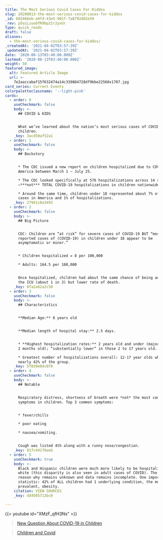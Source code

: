 ```yaml
---
title: The Most Serious Covid Cases For Kiddos
slug: 20200813-the-most-serious-covid-cases-for-kiddos
_id: 602466eb-a9fd-43e5-901f-7a8792d02e59
_rev: p5oiLzuoOfR9bp21r2yxUr
type: quick_reads
draft: false
aliases:
  - the-most-serious-covid-cases-for-kiddos/
_createdAt: '2021-04-02T03:57:39Z'
_updatedAt: '2021-04-02T03:57:39Z'
date: '2020-08-13T03:40:00.000Z'
lastmod: '2020-08-13T03:40:00.000Z'
weight: 50
featured_image:
  alt: Featured Article Image
  url: >-
    7e2aaccabaf15f632474a14c339884728df9bbe22560x1707.jpg
card_series: Current Events
colorpaletteclassname: '--light-pink'
cards:
  - order: 0
    useCheckmark: false
    body: >-
      ## COVID & KIDS


      What we’ve learned about the nation’s most serious cases of COVID-19 in
      children.
    _key: 3acd50af52a1
  - order: 1
    useCheckmark: false
    body: >-
      ## Backstory


      * The CDC issued a new report on children hospitalized due to COVID-19 in
      America between March 1 – July 25.

      * The CDC looked specifically at 576 hospitalizations across 14 states
      –***not*** TOTAL COVID-19 hospitalizations in children nationwide.

      * Around the same time, children under 18 represented about 7% of COVID-19
      cases in America and 1% of hospitalizations.
    _key: 27941c8a3493
  - order: 2
    useCheckmark: false
    body: >-
      ## Big Picture


      CDC: Children are “at risk” for severe cases of COVID-19 BUT “most
      reported cases of (COVID-19) in children under 18 appear to be
      asymptomatic or minor.”


      * Children hospitalized = 8 per 100,000

      * Adults: 164.5 per 100,000


      Once hospitalized, children had about the same chance of being admitted to
      the ICU (about 1 in 3) but lower rate of death.
    _key: 0fa2a62a2c50
  - order: 3
    useCheckmark: false
    body: >-
      ## Characteristics


      **Median Age:** 8 years old


      **Median length of hospital stay:** 2.5 days.


      * **Highest hospitalization rates:** 2 years old and under (majority under
      2 months old); “substantially lower” in those 2 to 17 years old.

      * Greatest number of hospitalizations overall: 12-17 year olds who made up
      nearly 42% of the group.
    _key: 5f839e04c0f0
  - order: 4
    useCheckmark: false
    body: >-
      ## Notable


      Respiratory distress, shortness of breath were *not* the most common
      symptoms in children. Top 3 common symptoms:


      * fever/chills

      * poor eating

      * nausea/vomiting.


      Cough was listed 4th along with a runny nose/congestion.
    _key: 81fc44176aeb
  - order: 5
    useCheckmark: true
    body: >-
      Black and Hispanic children were much more likely to be hospitalized than
      white (this disparity is also seen in adult cases of COVID). The specific
      reason why remains unknown and data remains incomplete. One important
      statistic: 42% of ALL children had 1 underlying condition, the most
      prevalent, obesity.
    citation: VIEW SOURCES
    _key: dd4505713bc0

---
```

{{< youtube id="XMzF_qfH3Ns" >}}

> [New Question About COVID-19 in Children](https://smarthernews.com/new-question-about-covid-19-in-children/)





> [Children and Covid](https://smarthernews.com/children-and-covid/)